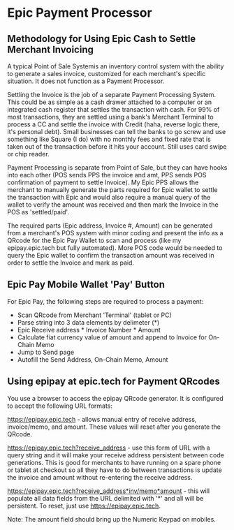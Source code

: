 # Epic Payment Processor
## Methodology for Using Epic Cash to Settle Merchant Invoicing

A typical Point of Sale Systemis an inventory control system with the ability to generate a sales invoice, customized for each merchant's specific situation. It does not function as a Payment Processor.

Settling the Invoice is the job of a separate Payment Processing System. This could be as simple as a cash drawer attached to a computer or an integrated cash register that settles the transaction with cash. For 99% of most transactions, they are settled using a bank's Merchant Terminal to process a CC and settle the invoice with Credit (haha, reverse logic there, it's personal debt). Small businesses can tell the banks to go screw and use something like Square (I do) with no monthly fees and fixed rate that is taken out of the transaction before it hits your account. Still uses card swipe or chip reader.

Payment Processing is separate from Point of Sale, but they can have hooks into each other (POS sends PPS the invoice and amt, PPS sends POS confirmation of payment to settle Invoice). My Epic PPS allows the merchant to manually generate the parts required for Epic wallet to settle the transaction with Epic and would also require a manual query of the wallet to verify the amount was received and then mark the Invoice in the POS as 'settled/paid'.

The required parts (Epic address, Invoice #, Amount) can be generated from a merchant's POS system with minor coding and present the info as a QRcode for the Epic Pay Wallet to scan and process (like my epipay.epic.tech but fully automated). More POS code would be needed to query the Epic wallet to confirm the transaction amount was received in order to settle the Invoice and mark as paid.


## Epic Pay Mobile Wallet 'Pay' Button

For Epic Pay, the following steps are required to process a payment:

* Scan QRcode from Merchant 'Terminal' (tablet or PC)
* Parse string into 3 data elements by delimeter (*)
* Epic Receive address * Invoice Number * Amount
* Calculate fiat currency value of amount and append to Invoice for On-Chain Memo
* Jump to Send page
* Autofill the Send Address, On-Chain Memo, Amount

## Using epipay at epic.tech for Payment QRcodes

You use a browser to access the epipay QRcode generator. It is configured to accept the following URL formats:

https://epipay.epic.tech - allows manual entry of receive address, invoice/memo, and amount. These values will reset after you generate the QRcode.

https://epipay.epic.tech?receive_address - use this form of URL with a query string and it will make your receive address persistent between code generations. This is good for merchants to have running on a spare phone or tablet at checkout so all they have to do between transactions is update the invoice and amount without re-entering the receive address.

https://epipay.epic.tech?receive_address*inv/memo*amount - this will populate all data fields from the URL delimited with '*' and all will be persistent. To reset, just use https://epipay.epic.tech.

Note: The amount field should bring up the Numeric Keypad on mobiles.


